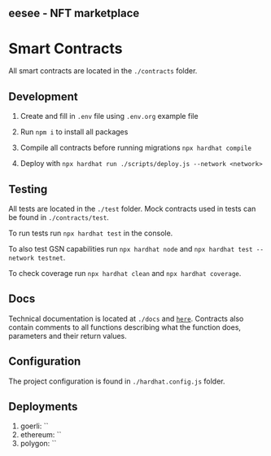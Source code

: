 ## eesee - NFT marketplace

# Smart Contracts

All smart contracts are located in the `./contracts` folder.

## Development

1. Create and fill in `.env` file using `.env.org` example file

2. Run `npm i` to install all packages

3. Compile all contracts before running migrations `npx hardhat compile`

4. Deploy with `npx hardhat run ./scripts/deploy.js --network <network>`

## Testing

All tests are located in the `./test` folder. Mock contracts used in tests can be found in `./contracts/test`.

To run tests run `npx hardhat test` in the console.

To also test GSN capabilities run `npx hardhat node` and `npx hardhat test --network testnet`.

To check coverage run `npx hardhat clean` and `npx hardhat coverage`.

## Docs

Technical documentation is located at `./docs` and [`here`](https://docs.eesee.io/eeesee-contracts/).
Contracts also contain comments to all functions describing what the function does, parameters and their return values.

## Configuration

The project configuration is found in `./hardhat.config.js` folder.

## Deployments
1. goerli: ``
2. ethereum: ``
3. polygon: ``

